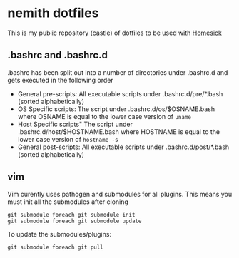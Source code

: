 nemith dotfiles
===============
This is my public repository (castle) of dotfiles to be used with [Homesick](https://github.com/technicalpickles/homesick)


.bashrc and .bashrc.d
---------------------
.bashrc has been split out into a number of directories under .bashrc.d and gets executed in the following order

 * General pre-scripts:  All executable scripts under .bashrc.d/pre/*.bash (sorted alphabetically)
 * OS Specific scripts: The script under .bashrc.d/os/$OSNAME.bash where OSNAME is equal to the lower case version of `uname`
 * Host Specific scripts" The script under .bashrc.d/host/$HOSTNAME.bash where HOSTNAME is equal to the lower case version of `hostname -s`
 * General post-scripts: All executable scripts under .bashrc.d/post/*.bash (sorted alphabetically)

vim
---
Vim curently uses pathogen and submodules for all plugins. This means you must init all the submodules after cloning

    git submodule foreach git submodule init
    git submodule foreach git submodule update

To update the submodules/plugins:

    git submodule foreach git pull


